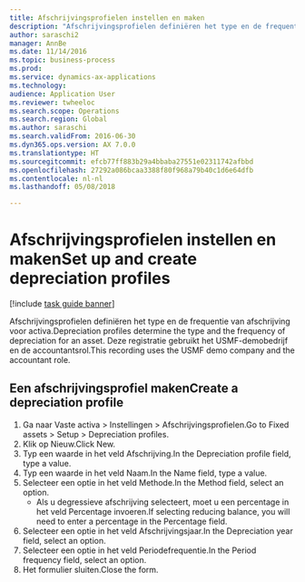 ```yaml
--- 
title: Afschrijvingsprofielen instellen en maken
description: "Afschrijvingsprofielen definiëren het type en de frequentie van afschrijving voor activa."
author: saraschi2
manager: AnnBe
ms.date: 11/14/2016
ms.topic: business-process
ms.prod: 
ms.service: dynamics-ax-applications
ms.technology: 
audience: Application User
ms.reviewer: twheeloc
ms.search.scope: Operations
ms.search.region: Global
ms.author: saraschi
ms.search.validFrom: 2016-06-30
ms.dyn365.ops.version: AX 7.0.0
ms.translationtype: HT
ms.sourcegitcommit: efcb77ff883b29a4bbaba27551e02311742afbbd
ms.openlocfilehash: 27292a086bcaa3388f80f968a79b40c1d6e64dfb
ms.contentlocale: nl-nl
ms.lasthandoff: 05/08/2018

---
```

# <a name="set-up-and-create-depreciation-profiles"></a><span data-ttu-id="ac8e1-103">Afschrijvingsprofielen instellen en maken</span><span class="sxs-lookup"><span data-stu-id="ac8e1-103">Set up and create depreciation profiles</span></span>

[!include [task guide banner](../../includes/task-guide-banner.md)]

<span data-ttu-id="ac8e1-104">Afschrijvingsprofielen definiëren het type en de frequentie van afschrijving voor activa.</span><span class="sxs-lookup"><span data-stu-id="ac8e1-104">Depreciation profiles determine the type and the frequency of depreciation for an asset.</span></span>   <span data-ttu-id="ac8e1-105">Deze registratie gebruikt het USMF-demobedrijf en de accountantsrol.</span><span class="sxs-lookup"><span data-stu-id="ac8e1-105">This recording uses the USMF demo company and the accountant role.</span></span>


## <a name="create-a-depreciation-profile"></a><span data-ttu-id="ac8e1-106">Een afschrijvingsprofiel maken</span><span class="sxs-lookup"><span data-stu-id="ac8e1-106">Create a depreciation profile</span></span>
1. <span data-ttu-id="ac8e1-107">Ga naar Vaste activa > Instellingen > Afschrijvingsprofielen.</span><span class="sxs-lookup"><span data-stu-id="ac8e1-107">Go to Fixed assets > Setup > Depreciation profiles.</span></span>
2. <span data-ttu-id="ac8e1-108">Klik op Nieuw.</span><span class="sxs-lookup"><span data-stu-id="ac8e1-108">Click New.</span></span>
3. <span data-ttu-id="ac8e1-109">Typ een waarde in het veld Afschrijving.</span><span class="sxs-lookup"><span data-stu-id="ac8e1-109">In the Depreciation profile field, type a value.</span></span>
4. <span data-ttu-id="ac8e1-110">Typ een waarde in het veld Naam.</span><span class="sxs-lookup"><span data-stu-id="ac8e1-110">In the Name field, type a value.</span></span>
5. <span data-ttu-id="ac8e1-111">Selecteer een optie in het veld Methode.</span><span class="sxs-lookup"><span data-stu-id="ac8e1-111">In the Method field, select an option.</span></span>
    * <span data-ttu-id="ac8e1-112">Als u degressieve afschrijving selecteert, moet u een percentage in het veld Percentage invoeren.</span><span class="sxs-lookup"><span data-stu-id="ac8e1-112">If selecting reducing balance, you will need to enter a percentage in the Percentage field.</span></span>  
6. <span data-ttu-id="ac8e1-113">Selecteer een optie in het veld Afschrijvingsjaar.</span><span class="sxs-lookup"><span data-stu-id="ac8e1-113">In the Depreciation year field, select an option.</span></span>
7. <span data-ttu-id="ac8e1-114">Selecteer een optie in het veld Periodefrequentie.</span><span class="sxs-lookup"><span data-stu-id="ac8e1-114">In the Period frequency field, select an option.</span></span>
8. <span data-ttu-id="ac8e1-115">Het formulier sluiten.</span><span class="sxs-lookup"><span data-stu-id="ac8e1-115">Close the form.</span></span>


